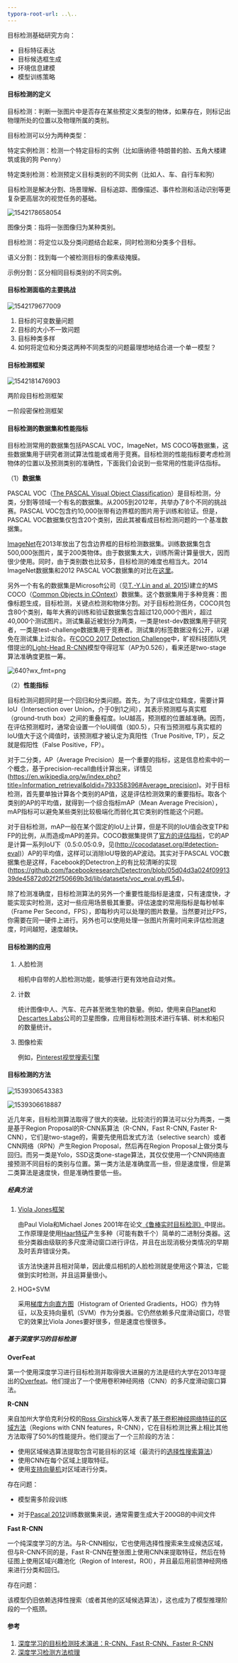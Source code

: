 ```yaml
---
typora-root-url: ..\..
---
```


目标检测基础研究方向：

- 目标特征表达
- 目标候选框生成
- 环境信息建模
- 模型训练策略

#### 目标检测的定义

目标检测：判断一张图片中是否存在某些预定义类型的物体，如果存在，则标记出物理所处的位置以及物理所属的类别。

目标检测可以分为两种类型：

特定实例检测：检测一个特定目标的实例（比如唐纳德·特朗普的脸、五角大楼建筑或我的狗 Penny）

特定类别检测：检测预定义目标类别的不同实例（比如人、车、自行车和狗）

目标检测是解决分割、场景理解、目标追踪、图像描述、事件检测和活动识别等更复杂更高层次的视觉任务的基础。	





![1542178658054](/assets/imgs/A05-CV/generic-object-detection.png)

图像分类：指将一张图像归为某种类别。

目标检测：将定位以及分类问题结合起来，同时检测和分类多个目标。

语义分割：找到每一个被检测目标的像素级掩膜。

示例分割：区分相同目标类别的不同实例。

#### 目标检测面临的主要挑战

![1542179677009](/assets/imgs/A05-CV/challengs-of-object-detection.png)

1. 目标的可变数量问题
2. 目标的大小不一致问题
3. 目标种类多样
4. 如何将定位和分类这两种不同类型的问题最理想地结合进一个单一模型？

#### 目标检测框架

![1542181476903](/assets/imgs/A05-CV/object-dection-framework.png)

两阶段目标检测框架

一阶段密保检测框架



#### 目标检测的**数据集和性能指标**

目标检测常用的数据集包括PASCAL VOC，ImageNet，MS COCO等数据集，这些数据集用于研究者测试算法性能或者用于竞赛。目标检测的性能指标要考虑检测物体的位置以及预测类别的准确性，下面我们会说到一些常用的性能评估指标。

（1）**数据集**

PASCAL VOC（[The PASCAL Visual Object Classification](http://host.robots.ox.ac.uk/pascal/VOC/)）是目标检测，分类，分割等领域一个有名的数据集。从2005到2012年，共举办了8个不同的挑战赛。PASCAL VOC包含约10,000张带有边界框的图片用于训练和验证。但是，PASCAL VOC数据集仅包含20个类别，因此其被看成目标检测问题的一个基准数据集。



[ImageNet](http://www.image-net.org/)在2013年放出了包含边界框的目标检测数据集。训练数据集包含500,000张图片，属于200类物体。由于数据集太大，训练所需计算量很大，因而很少使用。同时，由于类别数也比较多，目标检测的难度也相当大。2014 ImageNet数据集和2012 PASCAL VOC数据集的对比在[这里](http://image-net.org/challenges/LSVRC/2014/)。



另外一个有名的数据集是Microsoft公司（见[T.-Y.Lin and al. 2015](https://arxiv.org/pdf/1405.0312.pdf))建立的MS COCO（[Common Objects in COntext](http://cocodataset.org/#home)）数据集。这个数据集用于多种竞赛：图像标题生成，目标检测，关键点检测和物体分割。对于目标检测任务，COCO共包含80个类别，每年大赛的训练和验证数据集包含超过120,000个图片，超过40,000个测试图片。测试集最近被划分为两类，一类是test-dev数据集用于研究者，一类是test-challenge数据集用于竞赛者。测试集的标签数据没有公开，以避免在测试集上过拟合。在[COCO 2017 Detection Challenge](http://cocodataset.org/#detections-challenge2017)中，旷视科技团队凭借提出的[Light-Head R-CNN](https://arxiv.org/pdf/1711.07264.pdf)模型夺得冠军（AP为0.526），看来还是two-stage算法准确度更胜一筹。

![640?wx_fmt=png](imgs/p)

（2）**性能指标**

目标检测问题同时是一个回归和分类问题。首先，为了评估定位精度，需要计算IoU（Intersection over Union，介于0到1之间），其表示预测框与真实框（ground-truth box）之间的重叠程度。IoU越高，预测框的位置越准确。因而，在评估预测框时，通常会设置一个IoU阈值（如0.5），只有当预测框与真实框的IoU值大于这个阈值时，该预测框才被认定为真阳性（True Positive, TP），反之就是假阳性（False Positive，FP）。



对于二分类，AP（Average Precision）是一个重要的指标，这是信息检索中的一个概念，基于precision-recall曲线计算出来，详情见(https://en.wikipedia.org/w/index.php?title=Information_retrieval&oldid=793358396#Average_precision)。对于目标检测，首先要单独计算各个类别的AP值，这是评估检测效果的重要指标。取各个类别的AP的平均值，就得到一个综合指标mAP（Mean Average Precision），mAP指标可以避免某些类别比较极端化而弱化其它类别的性能这个问题。



对于目标检测，mAP一般在某个固定的IoU上计算，但是不同的IoU值会改变TP和FP的比例，从而造成mAP的差异。COCO数据集提供了[官方的评估指标](https://github.com/cocodataset/cocoapi)，它的AP是计算一系列IoU下（0.5:0.05:0.9，见(http://cocodataset.org/#detection-eval)）AP的平均值，这样可以消除IoU导致的AP波动。其实对于PASCAL VOC数据集也是这样，Facebook的Detectron上的有比较清晰的实现(https://github.com/facebookresearch/Detectron/blob/05d04d3a024f0991339de45872d02f2f50669b3d/lib/datasets/voc_eval.py#L54)。



除了检测准确度，目标检测算法的另外一个重要性能指标是速度，只有速度快，才能实现实时检测，这对一些应用场景极其重要。评估速度的常用指标是每秒帧率（Frame Per Second，FPS），即每秒内可以处理的图片数量。当然要对比FPS，你需要在同一硬件上进行。另外也可以使用处理一张图片所需时间来评估检测速度，时间越短，速度越快。



#### 目标检测的应用

1. 人脸检测

   相机中自带的人脸检测功能，能够进行更有效地自动对焦。

2. 计数

   统计图像中人、汽车、花卉甚至微生物的数量。例如，使用来自[Planet](https://www.planet.com/)和[Descartes Labs](https://www.descarteslabs.com/)公司的卫星图像，应用目标检测技术进行车辆、树木和船只的数量统计。

3. 图像检索

   例如，[Pinterest视觉搜索引擎](https://labs.pinterest.com/assets/paper/visual_search_at_pinterest.pdf)



#### 目标检测的方法

![1539306543383](imgs/1539306543383.png)

![1539306618887](imgs/1539306618887.png)

近几年来，目标检测算法取得了很大的突破。比较流行的算法可以分为两类，一类是基于Region Proposal的R-CNN系算法（R-CNN，Fast R-CNN, Faster R-CNN），它们是two-stage的，需要先使用启发式方法（selective search）或者CNN网络（RPN）产生Region Proposal，然后再在Region Proposal上做分类与回归。而另一类是Yolo，SSD这类one-stage算法，其仅仅使用一个CNN网络直接预测不同目标的类别与位置。第一类方法是准确度高一些，但是速度慢，但是第二类算法是速度快，但是准确性要低一些。

##### 经典方法

1. [Viola Jones框架](https://en.wikipedia.org/wiki/Viola%E2%80%93Jones_object_detection_framework)

   由Paul Viola和Michael Jones 2001年在论文[《鲁棒实时目标检测》](http://www.hpl.hp.com/techreports/Compaq-DEC/CRL-2001-1.pdf)中提出。工作原理是使用[Haar特征](https://en.wikipedia.org/wiki/Haar-like_feature)产生多种（可能有数千个）简单的二进制分类器。这些分类器由级联的多尺度滑动窗口进行评估，并且在出现消极分类情况的早期及时丢弃错误分类。

   该方法快速并且相对简单，因此傻瓜相机的人脸检测就是使用这个算法，它能做到实时检测，并且运算量很小。

2. HOG+SVM

   采用[梯度方向直方图](https://en.wikipedia.org/wiki/Histogram_of_oriented_gradients)（Histogram of Oriented Gradients，HOG）作为特征，以及支持向量机（SVM）作为分类器。它仍然依赖多尺度滑动窗口，尽管它的效果比Viola Jones要好很多，但是速度也慢很多。

##### 基于深度学习的目标检测

**OverFeat**

第一个使用深度学习进行目标检测并取得很大进展的方法是纽约大学在2013年提出的[Overfeat](https://arxiv.org/abs/1312.6229)。他们提出了一个使用卷积神经网络（CNN）的多尺度滑动窗口算法。

**R-CNN**

来自加州大学伯克利分校的[Ross Girshick](http://www.rossgirshick.info/)等人发表了[基于卷积神经网络特征的区域方法](https://arxiv.org/abs/1311.2524)（Regions with CNN features，R-CNN），它在目标检测比赛上相比其他方法取得了50%的性能提升。他们提出了一个三阶段的方法：

- 使用区域候选算法提取包含可能目标的区域（最流行的[选择性搜索算法](http://www.huppelen.nl/publications/selectiveSearchDraft.pdf)）
- 使用CNN在每个区域上提取特征。
- 使用[支持向量机](https://en.wikipedia.org/wiki/Support_vector_machine)对区域进行分类。

存在问题：

- 模型需多阶段训练

- 对于[Pascal 2012](http://host.robots.ox.ac.uk/pascal/VOC/voc2012/)训练数据集来说，通常需要生成大于200GB的中间文件

**Fast R-CNN**

一个纯深度学习的方法。与R-CNN相似，它也使用选择性搜索来生成候选区域，但与R-CNN不同的是，Fast R-CNN在整张图上使用CNN来提取特征，然后在特征图上使用区域兴趣池化（Region of Interest，ROI），并且最后用前馈神经网络来进行分类和回归。

存在问题：

该模型仍旧依赖选择性搜索（或者其他的区域候选算法），这也成为了模型推理阶段的一个瓶颈。

#### 参考

1. [深度学习的目标检测技术演进：R-CNN、Fast R-CNN、Faster R-CNN](https://cloud.tencent.com/developer/article/1099771)
2. [深度学习检测方法梳理](https://www.cnblogs.com/venus024/p/5590044.html)

